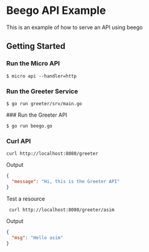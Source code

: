# Beego API Example

This is an example of how to serve an API using beego

## Getting Started

### Run the Micro API

```
$ micro api --handler=http
```

### Run the Greeter Service

```shell
$ go run greeter/srv/main.go
```

### Run the Greeter API

```shell
$ go run beego.go
```

### Curl API

```shell
curl http://localhost:8080/greeter
```

Output

```json
{
  "message": "Hi, this is the Greeter API"
}
```

Test a resource

```shell
 curl http://localhost:8080/greeter/asim
```

Output
```json
{
  "msg": "Hello asim"
}
```
